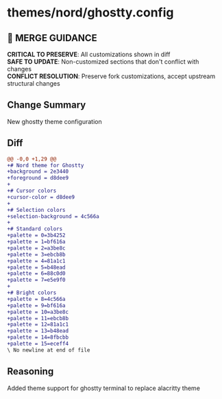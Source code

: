 # themes/nord/ghostty.config

## 🚨 MERGE GUIDANCE
**CRITICAL TO PRESERVE**: All customizations shown in diff  
**SAFE TO UPDATE**: Non-customized sections that don't conflict with changes  
**CONFLICT RESOLUTION**: Preserve fork customizations, accept upstream structural changes

## Change Summary
New ghostty theme configuration

## Diff
```diff
@@ -0,0 +1,29 @@
+# Nord theme for Ghostty
+background = 2e3440
+foreground = d8dee9
+
+# Cursor colors
+cursor-color = d8dee9
+
+# Selection colors
+selection-background = 4c566a
+
+# Standard colors
+palette = 0=3b4252
+palette = 1=bf616a
+palette = 2=a3be8c
+palette = 3=ebcb8b
+palette = 4=81a1c1
+palette = 5=b48ead
+palette = 6=88c0d0
+palette = 7=e5e9f0
+
+# Bright colors
+palette = 8=4c566a
+palette = 9=bf616a
+palette = 10=a3be8c
+palette = 11=ebcb8b
+palette = 12=81a1c1
+palette = 13=b48ead
+palette = 14=8fbcbb
+palette = 15=eceff4
\ No newline at end of file
```

## Reasoning
Added theme support for ghostty terminal to replace alacritty theme
